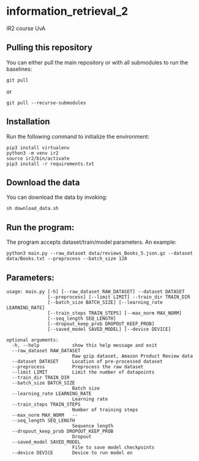 # information_retrieval_2
IR2 course UvA

## Pulling this repository
You can either pull the main repository or with all submodules to run the baselines:
```
git pull
```
or
```
git pull --recurse-submodules
```

## Installation
Run the following command to initialize the environment:
```
pip3 install virtualenv
python3 -m venv ir2
source ir2/bin/activate
pip3 install -r requirements.txt
```

## Download the data
You can download the data by invoking:
```
sh download_data.sh
```

## Run the program:
The program accepts dataset/train/model parameters. An example:
```
python3 main.py --raw_dataset data/reviews_Books_5.json.gz --dataset data/Books.txt --preprocess --batch_size 128
```

## Parameters:
```
usage: main.py [-h] [--raw_dataset RAW_DATASET] --dataset DATASET
               [--preprocess] [--limit LIMIT] --train_dir TRAIN_DIR
               [--batch_size BATCH_SIZE] [--learning_rate LEARNING_RATE]
               [--train_steps TRAIN_STEPS] [--max_norm MAX_NORM]
               [--seq_length SEQ_LENGTH]
               [--dropout_keep_prob DROPOUT_KEEP_PROB]
               [--saved_model SAVED_MODEL] [--device DEVICE]

optional arguments:
  -h, --help            show this help message and exit
  --raw_dataset RAW_DATASET
                        Raw gzip dataset, Amazon Product Review data
  --dataset DATASET     Location of pre-processed dataset
  --preprocess          Preprocess the raw dataset
  --limit LIMIT         Limit the number of datapoints
  --train_dir TRAIN_DIR
  --batch_size BATCH_SIZE
                        Batch size
  --learning_rate LEARNING_RATE
                        Learning rate
  --train_steps TRAIN_STEPS
                        Number of training steps
  --max_norm MAX_NORM   --
  --seq_length SEQ_LENGTH
                        Sequence length
  --dropout_keep_prob DROPOUT_KEEP_PROB
                        Dropout
  --saved_model SAVED_MODEL
                        File to save model checkpoints
  --device DEVICE       Device to run model on
  ```